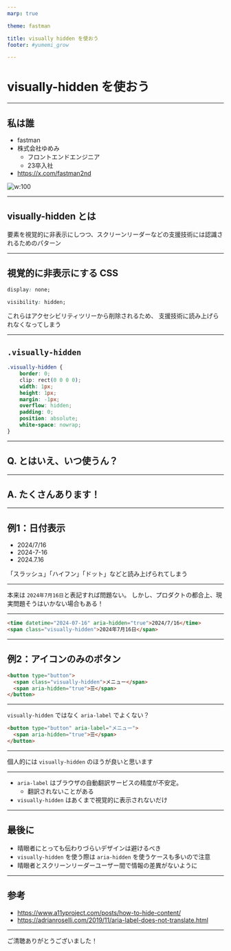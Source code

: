 ```yaml
---
marp: true

theme: fastman

title: visually hidden を使おう
footer: #yumemi_grow

---
```

# visually-hidden を使おう

---
## 私は誰

- fastman
- 株式会社ゆめみ
  - フロントエンドエンジニア
  - 23卒入社
- https://x.com/fastman2nd

![w:100](https://avatars.githubusercontent.com/u/74091672?s=400&u=5a64d8292302ac121a793c6d863008e6c95c2fbd&v=4)

---

## visually-hidden とは
要素を視覚的に非表示にしつつ、スクリーンリーダーなどの支援技術には認識されるためのパターン

---
## 視覚的に非表示にする CSS
```css
display: none;

visibility: hidden;
```
これらはアクセシビリティツリーから削除されるため、
支援技術に読み上げられなくなってしまう

---
## `.visually-hidden`

```css
.visually-hidden {
	border: 0;
	clip: rect(0 0 0 0);
	width: 1px;
	height: 1px;
	margin: -1px;
	overflow: hidden;
	padding: 0;
	position: absolute;
	white-space: nowrap;
}
```

---
## Q. とはいえ、いつ使うん？

---
## A. たくさんあります！

---
## 例1：日付表示
- 2024/7/16
- 2024-7-16
- 2024.7.16

「スラッシュ」「ハイフン」「ドット」などと読み上げられてしまう

---
本来は `2024年7月16日`と表記すれば問題ない。
しかし、プロダクトの都合上、現実問題そうはいかない場合もある！

---
```html
<time datetime="2024-07-16" aria-hidden="true">2024/7/16</time>
<span class="visually-hidden">2024年7月16日</span>
```

---

## 例2：アイコンのみのボタン
```html
<button type="button">
  <span class="visually-hidden">メニュー</span>
  <span aria-hidden="true">☰</span>
</button>
```

---
`visually-hidden` ではなく `aria-label` でよくない？

```html
<button type="button" aria-label="メニュー">
  <span aria-hidden="true">☰</span>
</button>
```

---
個人的には `visually-hidden` のほうが良いと思います

---
- `aria-label` はブラウザの自動翻訳サービスの精度が不安定。
  - 翻訳されないことがある
- `visually-hidden` はあくまで視覚的に表示されないだけ

---
## 最後に
- 晴眼者にとっても伝わりづらいデザインは避けるべき
- `visually-hidden` を使う際は `aria-hidden` を使うケースも多いので注意
- 晴眼者とスクリーンリーダーユーザー間で情報の差異がないように
---
## 参考
- https://www.a11yproject.com/posts/how-to-hide-content/
- https://adrianroselli.com/2019/11/aria-label-does-not-translate.html

---

ご清聴ありがとうございました！
